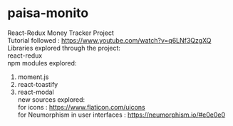 # paisa-monito
React-Redux Money Tracker Project <br/>
Tutorial followed : https://www.youtube.com/watch?v=q6LNf3QzgXQ
Libraries explored through the project: <br/>
react-redux <br/>
npm modules explored:
1. moment.js <br/>
2. react-toastify <br/>
3. react-modal <br/>
new sources explored:<br/>
for icons : https://www.flaticon.com/uicons <br/>
for Neumorphism in user interfaces : https://neumorphism.io/#e0e0e0
